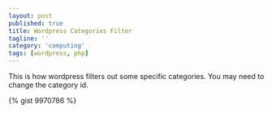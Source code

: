 ```yaml
---
layout: post
published: true
title: Wordpress Categories Filter
tagline: ''
category: 'computing'
tags: [wordpress, php]
---
```


This is how wordpress filters out some specific categories. You may need to change the category id.
<!--more-->

{% gist 9970786 %}